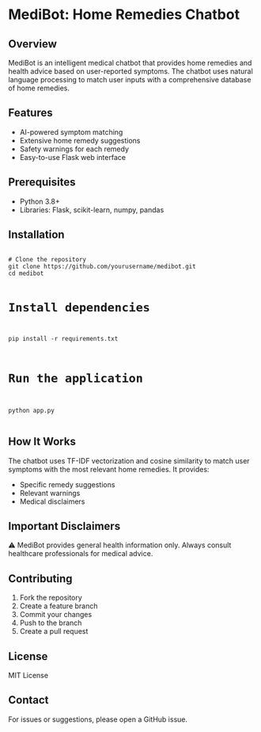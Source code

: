 
   <h1>MediBot: Home Remedies Chatbot</h1>

   <h2>Overview</h2>
    <p>MediBot is an intelligent medical chatbot that provides home remedies and health advice based on user-reported symptoms. The chatbot uses natural language processing to match user inputs with a comprehensive database of home remedies.</p>

   <h2>Features</h2>
    <ul>
        <li>AI-powered symptom matching</li>
        <li>Extensive home remedy suggestions</li>
        <li>Safety warnings for each remedy</li>
        <li>Easy-to-use Flask web interface</li>
    </ul>

   <h2>Prerequisites</h2>
    <ul>
        <li>Python 3.8+</li>
        <li>Libraries: Flask, scikit-learn, numpy, pandas</li>
    </ul>

 <h2>Installation</h2>
    <pre><code>
# Clone the repository
git clone https://github.com/yourusername/medibot.git
cd medibot

# Install dependencies
pip install -r requirements.txt

# Run the application
python app.py
    </code></pre>

 <h2>How It Works</h2>
    <p>The chatbot uses TF-IDF vectorization and cosine similarity to match user symptoms with the most relevant home remedies. It provides:</p>
    <ul>
        <li>Specific remedy suggestions</li>
        <li>Relevant warnings</li>
        <li>Medical disclaimers</li>
    </ul>

   <h2>Important Disclaimers</h2>
    <p>⚠️ MediBot provides general health information only. Always consult healthcare professionals for medical advice.</p>

 <h2>Contributing</h2>
    <ol>
        <li>Fork the repository</li>
        <li>Create a feature branch</li>
        <li>Commit your changes</li>
        <li>Push to the branch</li>
        <li>Create a pull request</li>
    </ol>

 <h2>License</h2>
    <p>MIT License</p>

 <h2>Contact</h2>
    <p>For issues or suggestions, please open a GitHub issue.</p>
